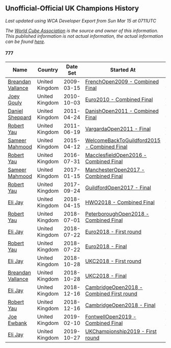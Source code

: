 ## Unofficial-Official UK Champions History

*Last updated using WCA Developer Export from Sun Mar 15 at 0711UTC*

*The [World Cube Association](https://www.worldcubeassociation.org) is the source and owner of this information. This published information is not actual information, the actual information can be found [here](https://www.worldcubeassociation.org/results).*

#### 777

|Name|Country|Date Set|Started At|Ended At|Days Held|  
|--|--|--|--|--|--|  
|[Breandan Vallance](https://www.worldcubeassociation.org/persons/2007VALL01)|United Kingdom|2009-03-15|[FrenchOpen2009 - Combined Final](https://www.worldcubeassociation.org/competitions/FrenchOpen2009/results/all#e777_c)|[Euro2010 - Combined Final](https://www.worldcubeassociation.org/competitions/Euro2010/results/all#e777_c)|567|  
|[Joey Gouly](https://www.worldcubeassociation.org/persons/2007GOUL01)|United Kingdom|2010-10-03|[Euro2010 - Combined Final](https://www.worldcubeassociation.org/competitions/Euro2010/results/all#e777_c)|[DanishOpen2011 - Combined Final](https://www.worldcubeassociation.org/competitions/DanishOpen2011/results/all#e777_c)|203|  
|[Daniel Sheppard](https://www.worldcubeassociation.org/persons/2009SHEP01)|United Kingdom|2011-04-24|[DanishOpen2011 - Combined Final](https://www.worldcubeassociation.org/competitions/DanishOpen2011/results/all#e777_c)|[VargardaOpen2011 - Final](https://www.worldcubeassociation.org/competitions/VargardaOpen2011/results/all#e777_f)|56|  
|[Robert Yau](https://www.worldcubeassociation.org/persons/2009YAUR01)|United Kingdom|2011-06-19|[VargardaOpen2011 - Final](https://www.worldcubeassociation.org/competitions/VargardaOpen2011/results/all#e777_f)|[WelcomeBackToGuildford2015 - Combined Final](https://www.worldcubeassociation.org/competitions/WelcomeBackToGuildford2015/results/all#e777_c)|1393|  
|[Sameer Mahmood](https://www.worldcubeassociation.org/persons/2013MAHM02)|United Kingdom|2015-04-12|[WelcomeBackToGuildford2015 - Combined Final](https://www.worldcubeassociation.org/competitions/WelcomeBackToGuildford2015/results/all#e777_c)|[MacclesfieldOpen2016 - Combined Final](https://www.worldcubeassociation.org/competitions/MacclesfieldOpen2016/results/all#e777_c)|476|  
|[Robert Yau](https://www.worldcubeassociation.org/persons/2009YAUR01)|United Kingdom|2016-07-31|[MacclesfieldOpen2016 - Combined Final](https://www.worldcubeassociation.org/competitions/MacclesfieldOpen2016/results/all#e777_c)|[ManchesterOpen2017 - Combined Final](https://www.worldcubeassociation.org/competitions/ManchesterOpen2017/results/all#e777_c)|168|  
|[Sameer Mahmood](https://www.worldcubeassociation.org/persons/2013MAHM02)|United Kingdom|2017-01-15|[ManchesterOpen2017 - Combined Final](https://www.worldcubeassociation.org/competitions/ManchesterOpen2017/results/all#e777_c)|[GuildfordOpen2017 - Final](https://www.worldcubeassociation.org/competitions/GuildfordOpen2017/results/all#e777_f)|252|  
|[Robert Yau](https://www.worldcubeassociation.org/persons/2009YAUR01)|United Kingdom|2017-09-24|[GuildfordOpen2017 - Final](https://www.worldcubeassociation.org/competitions/GuildfordOpen2017/results/all#e777_f)|[HWO2018 - Combined Final](https://www.worldcubeassociation.org/competitions/HWO2018/results/all#e777_c)|203|  
|[Eli Jay](https://www.worldcubeassociation.org/persons/2014JAYE01)|United Kingdom|2018-04-15|[HWO2018 - Combined Final](https://www.worldcubeassociation.org/competitions/HWO2018/results/all#e777_c)|[PeterboroughOpen2018 - Combined Final](https://www.worldcubeassociation.org/competitions/PeterboroughOpen2018/results/all#e777_c)|77|  
|[Robert Yau](https://www.worldcubeassociation.org/persons/2009YAUR01)|United Kingdom|2018-07-01|[PeterboroughOpen2018 - Combined Final](https://www.worldcubeassociation.org/competitions/PeterboroughOpen2018/results/all#e777_c)|[Euro2018 - First round](https://www.worldcubeassociation.org/competitions/Euro2018/results/all#e777_1)|21|  
|[Eli Jay](https://www.worldcubeassociation.org/persons/2014JAYE01)|United Kingdom|2018-07-22|[Euro2018 - First round](https://www.worldcubeassociation.org/competitions/Euro2018/results/all#e777_1)|[Euro2018 - Final](https://www.worldcubeassociation.org/competitions/Euro2018/results/all#e777_f)|0|  
|[Robert Yau](https://www.worldcubeassociation.org/persons/2009YAUR01)|United Kingdom|2018-07-22|[Euro2018 - Final](https://www.worldcubeassociation.org/competitions/Euro2018/results/all#e777_f)|[UKC2018 - First round](https://www.worldcubeassociation.org/competitions/UKC2018/results/all#e777_1)|98|  
|[Eli Jay](https://www.worldcubeassociation.org/persons/2014JAYE01)|United Kingdom|2018-10-28|[UKC2018 - First round](https://www.worldcubeassociation.org/competitions/UKC2018/results/all#e777_1)|[UKC2018 - Final](https://www.worldcubeassociation.org/competitions/UKC2018/results/all#e777_f)|0|  
|[Breandan Vallance](https://www.worldcubeassociation.org/persons/2007VALL01)|United Kingdom|2018-10-28|[UKC2018 - Final](https://www.worldcubeassociation.org/competitions/UKC2018/results/all#e777_f)|[CambridgeOpen2018 - Combined First round](https://www.worldcubeassociation.org/competitions/CambridgeOpen2018/results/all#e777_d)|49|  
|[Eli Jay](https://www.worldcubeassociation.org/persons/2014JAYE01)|United Kingdom|2018-12-16|[CambridgeOpen2018 - Combined First round](https://www.worldcubeassociation.org/competitions/CambridgeOpen2018/results/all#e777_d)|[CambridgeOpen2018 - Final](https://www.worldcubeassociation.org/competitions/CambridgeOpen2018/results/all#e777_f)|0|  
|[Robert Yau](https://www.worldcubeassociation.org/persons/2009YAUR01)|United Kingdom|2018-12-16|[CambridgeOpen2018 - Final](https://www.worldcubeassociation.org/competitions/CambridgeOpen2018/results/all#e777_f)|[FontwellOpen2019 - Combined Final](https://www.worldcubeassociation.org/competitions/FontwellOpen2019/results/all#e777_c)|56|  
|[Joe Ewbank](https://www.worldcubeassociation.org/persons/2015EWBA01)|United Kingdom|2019-02-10|[FontwellOpen2019 - Combined Final](https://www.worldcubeassociation.org/competitions/FontwellOpen2019/results/all#e777_c)|[UKChampionship2019 - First round](https://www.worldcubeassociation.org/competitions/UKChampionship2019/results/all#e777_1)|259|  
|[Eli Jay](https://www.worldcubeassociation.org/persons/2014JAYE01)|United Kingdom|2019-10-27|[UKChampionship2019 - First round](https://www.worldcubeassociation.org/competitions/UKChampionship2019/results/all#e777_1)|Ongoing|142|  
